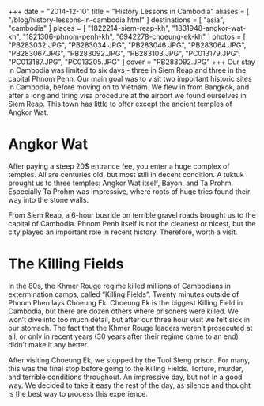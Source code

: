 +++
date    = "2014-12-10"
title   = "History Lessons in Cambodia"
aliases = [ "/blog/history-lessons-in-cambodia.html" ]
destinations = [ "asia", "cambodia" ]
places  = [
  "1822214-siem-reap-kh", "1831948-angkor-wat-kh", "1821306-phnom-penh-kh",
  "6942278-choeung-ek-kh"
]
photos = [
  "PB283032.JPG", "PB283034.JPG", "PB283046.JPG", "PB283064.JPG", "PB283067.JPG",
  "PB283092.JPG", "PB283103.JPG", "PC013179.JPG", "PC013187.JPG", "PC013205.JPG"
]
cover = "PB283092.JPG"
+++
Our stay in Cambodia was limited to six days - three in Siem Reap and three in the capital Phnom Penh. Our main goal was to visit two important historic sites in Cambodia, before moving on to Vietnam. We flew in from Bangkok, and after a long and tiring visa procedure at the airport we found ourselves in Siem Reap. This town has little to offer except the ancient temples of Angkor Wat.
<!--more-->

# Angkor Wat
After paying a steep 20$ entrance fee, you enter a huge complex of temples. All are centuries old, but most still in decent condition. A tuktuk brought us to three temples: Angkor Wat itself, Bayon, and Ta Prohm. Especially Ta Prohm was impressive, where roots of huge tries found their way into the stone walls.

From Siem Reap, a 6-hour busride on terrible gravel roads brought us to the capital of Cambodia. Phnom Penh itself is not the cleanest or nicest, but the city played an important role in recent history. Therefore, worth a visit.

# The Killing Fields
In the 80s, the Khmer Rouge regime killed millions of Cambodians in extermination camps, called “Killing Fields”. Twenty minutes outside of Phnom Phen lays Choeung Ek. Choeung Ek is the biggest Killing Field in Cambodia, but there are dozen others where prisoners were killed. We won’t dive into too much detail, but after our three hour visit we felt sick in our stomach. The fact that the Khmer Rouge leaders weren’t prosecuted at all, or only in recent years (30 years after their regime came to an end) didn’t make it any better.

After visiting Choeung Ek, we stopped by the Tuol Sleng prison. For many, this was the final stop before going to the Killing Fields. Torture, murder, and terrible conditions throughout. An impressive day, but not in a good way. We decided to take it easy the rest of the day, as silence and thought is the best way to process this experience.